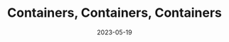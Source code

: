 ---
date: 2023-05-19
title: Containers, Containers, Containers
description: What containers are, their benefits, and their use cases.

# image color code in undraw.co #FB7E44
feedback: false
draft: false
---
